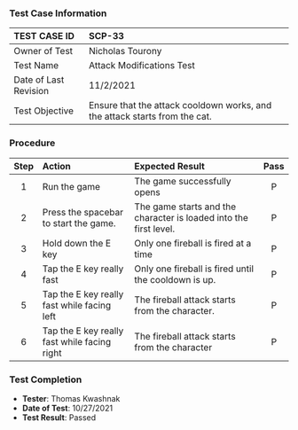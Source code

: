 ### Test Case Information
| TEST CASE ID | SCP-33 |
| :--- | :--- |
| Owner of Test | Nicholas Tourony |
| Test Name | Attack Modifications Test |
| Date of Last Revision | 11/2/2021 |
| Test Objective | Ensure that the attack cooldown works, and the attack starts from the cat. |

### Procedure

| Step | Action      | Expected Result | Pass     |
|:---:| :---        |    :----  | :---: |
|1| Run the game| The game successfully opens |P|
|2| Press the spacebar to start the game.| The game starts and the character is loaded into the first level.|P|
|3| Hold down the E key | Only one fireball is fired at a time | P |
|4| Tap the E key really fast |Only one fireball is fired until the cooldown is up.|P|
|5|Tap the E key really fast while facing left|The fireball attack starts from the character.|P
|6|Tap the E key really fast while facing right|The fireball attack starts from the character|P


### Test Completion
- **Tester**: Thomas Kwashnak
- **Date of Test**: 10/27/2021
- **Test Result**: Passed